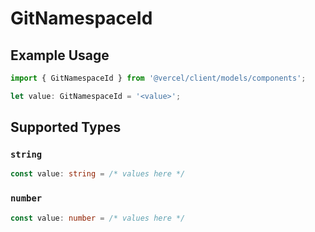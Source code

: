 # GitNamespaceId

## Example Usage

```typescript
import { GitNamespaceId } from '@vercel/client/models/components';

let value: GitNamespaceId = '<value>';
```

## Supported Types

### `string`

```typescript
const value: string = /* values here */
```

### `number`

```typescript
const value: number = /* values here */
```

